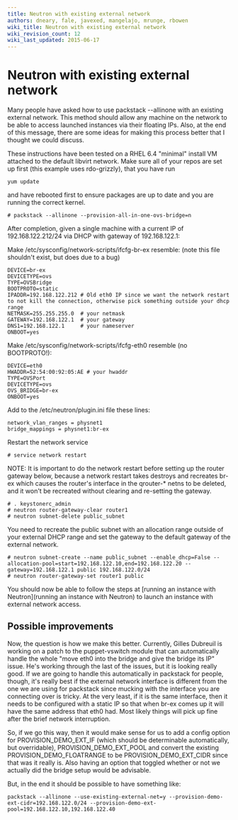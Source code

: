 ```yaml
---
title: Neutron with existing external network
authors: dneary, fale, javexed, mangelajo, mrunge, rbowen
wiki_title: Neutron with existing external network
wiki_revision_count: 12
wiki_last_updated: 2015-06-17
---
```


# Neutron with existing external network

Many people have asked how to use packstack --allinone with an existing external network. This method should allow any machine on the network to be able to access launched instances via their floating IPs. Also, at the end of this message, there are some ideas for making this process better that I thought we could discuss.

These instructions have been tested on a RHEL 6.4 "minimal" install VM attached to the default libvirt network. Make sure all of your repos are set up first (this example uses rdo-grizzly), that you have run

    yum update

and have rebooted first to ensure packages are up to date and you are running the correct kernel.

    # packstack --allinone --provision-all-in-one-ovs-bridge=n

After completion, given a single machine with a current IP of 192.168.122.212/24 via DHCP with gateway of 192.168.122.1:

Make /etc/sysconfig/network-scripts/ifcfg-br-ex resemble: (note this file shouldn't exist, but does due to a bug)

    DEVICE=br-ex
    DEVICETYPE=ovs
    TYPE=OVSBridge
    BOOTPROTO=static
    IPADDR=192.168.122.212 # Old eth0 IP since we want the network restart to not kill the connection, otherwise pick something outside your dhcp range
    NETMASK=255.255.255.0  # your netmask
    GATEWAY=192.168.122.1  # your gateway
    DNS1=192.168.122.1     # your nameserver
    ONBOOT=yes

Make /etc/sysconfig/network-scripts/ifcfg-eth0 resemble (no BOOTPROTO!):

    DEVICE=eth0
    HWADDR=52:54:00:92:05:AE # your hwaddr
    TYPE=OVSPort
    DEVICETYPE=ovs
    OVS_BRIDGE=br-ex
    ONBOOT=yes

Add to the /etc/neutron/plugin.ini file these lines:

    network_vlan_ranges = physnet1
    bridge_mappings = physnet1:br-ex

Restart the network service

    # service network restart

NOTE: It is important to do the network restart before setting up the router gateway below, because a network restart takes destroys and recreates br-ex which causes the router's interface in the qrouter-\* netns to be deleted, and it won't be recreated without clearing and re-setting the gateway.

    # . keystonerc_admin
    # neutron router-gateway-clear router1
    # neutron subnet-delete public_subnet

You need to recreate the public subnet with an allocation range outside of your external DHCP range and set the gateway to the default gateway of the external network.

    # neutron subnet-create --name public_subnet --enable_dhcp=False --allocation-pool=start=192.168.122.10,end=192.168.122.20 --gateway=192.168.122.1 public 192.168.122.0/24
    # neutron router-gateway-set router1 public

You should now be able to follow the steps at [running an instance with Neutron](running an instance with Neutron) to launch an instance with external network access.

## Possible improvements

Now, the question is how we make this better. Currently, Gilles Dubreuil is working on a patch to the puppet-vswitch module that can automatically handle the whole "move eth0 into the bridge and give the bridge its IP" issue. He's working through the last of the issues, but it is looking really good. If we are going to handle this automatically in packstack for people, though, it's really best if the external network interface is different from the one we are using for packstack since mucking with the interface you are connecting over is tricky. At the very least, if it is the same interface, then it needs to be configured with a static IP so that when br-ex comes up it will have the same address that eth0 had. Most likely things will pick up fine after the brief network interruption.

So, if we go this way, then it would make sense for us to add a config option for PROVISION_DEMO_EXT_IF (which should be determinable automatically, but overridable), PROVISION_DEMO_EXT_POOL and convert the existing PROVISION_DEMO_FLOATRANGE to be PROVISION_DEMO_EXT_CIDR since that was it really is. Also having an option that toggled whether or not we actually did the bridge setup would be advisable.

But, in the end it should be possible to have something like:

    packstack --allinone --use-existing-external-net=y --provision-demo-ext-cidr=192.168.122.0/24 --provision-demo-ext-pool=192.168.122.10,192.168.122.40
